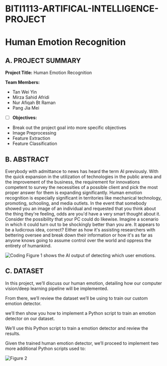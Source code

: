 # BITI1113-ARTIFICAL-INTELLIGENCE-PROJECT

# Human Emotion Recognition 

## A. PROJECT SUMMARY

**Project Title:** Human Emotion Recognition

**Team Members:** 
- Tan Wei Yin
- Mirza Sahid Afridi
- Nur Afiqah Bt Raman
- Pang Jia Mei


- [ ] **Objectives:**
- Break out the project goal into more specific objectives
- Image Preprocessing
- Feature Extraction
- Feature Classification


##  B. ABSTRACT 
Everybody with admittance to news has heard the term AI previously. With the quick expansion in the utilization of technologies in the public arena and the improvement of the business, the requirement for innovations competent to survey the necessities of a possible client and pick the most proper answer for them is expanding significantly. Human emotion recognition is especially significant in territories like mechanical technology, promoting, schooling, and media outlets. In the event that somebody showed you an image of an individual and requested that you think about the thing they're feeling, odds are you'd have a very smart thought about it. Consider the possibility that your PC could do likewise. Imagine a scenario in which it could turn out to be shockingly better than you are. It appears to be a ludicrous idea, correct? Either as how it's assisting researchers with bettering oversee and break down their information or how it's as far as anyone knows going to assume control over the world and oppress the entirety of humankind.


![Coding](https://miro.medium.com/max/868/1*6xp-IY-M8lEEEN0UuUBq0w.jpeg)
Figure 1 shows the AI output of detecting which user emotions.


## C.  DATASET

In this project, we’ll discuss our human emotion, detailing how our computer vision/deep learning pipeline will be implemented.

From there, we’ll review the dataset we’ll be using to train our custom emotion detector.

we’ll then show you how to implement a Python script to train an emotion detector on our dataset.

We’ll use this Python script to train a emotion detector and review the results.

Given the trained human emotion detector, we’ll proceed to implement two more additional Python scripts used to:

![Figure 2](https://miro.medium.com/max/1024/1*V_rP9O0Sk5N_l8A_P_uB7w.png)














